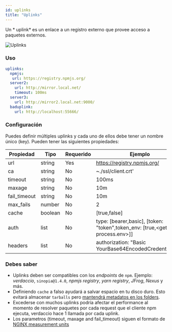 ```yaml
---
id: uplinks
title: "Uplinks"
---
```

Un * uplink* es un enlace a un registro externo que provee acceso a paquetes externos.

![Uplinks](/img/uplinks.png)

### Uso

```yaml
uplinks:
  npmjs:
   url: https://registry.npmjs.org/
  server2:
    url: http://mirror.local.net/
    timeout: 100ms
  server3:
    url: http://mirror2.local.net:9000/
  baduplink:
    url: http://localhost:55666/
```

### Configuración

Puedes definir múltiples uplinks y cada uno de ellos debe tener un nombre único (key). Pueden tener las siguientes propiedades:

| Propiedad    | Tipo    | Requerido | Ejemplo                                                                             | Soporte | Descripción                                                                                                          | Por Defecto |
| ------------ | ------- | --------- | ----------------------------------------------------------------------------------- | ------- | -------------------------------------------------------------------------------------------------------------------- | ----------- |
| url          | string  | Yes       | https://registry.npmjs.org/                                                         | all     | El dominio del registro                                                                                              | npmjs       |
| ca           | string  | No        | ~./ssl/client.crt'                                                                  | all     | Ubicación del certificado SSL                                                                                        | Desactivado |
| timeout      | string  | No        | 100ms                                                                               | all     | timeout por petición                                                                                                 | 30s         |
| maxage       | string  | No        | 10m                                                                                 | all     | limite máximo de fallos de cada petición                                                                             | 2m          |
| fail_timeout | string  | No        | 10m                                                                                 | all     | define el tiempo máximo cuando una petición falla                                                                    | 5m          |
| max_fails    | number  | No        | 2                                                                                   | all     | límite máximo de fallos                                                                                              | 2           |
| cache        | boolean | No        | [true,false]                                                                        | >= 2.1  | evita persistir tarballs                                                                                             | true        |
| auth         | list    | No        | type: [bearer,basic], [token: "token",token_env: [true,\<get name process.env\>]] | >= 2.5  | asigna el encamezado 'Authorization' ver: http://blog.npmjs.org/post/118393368555/deploying-with-npm-private-modules | desactivado |
| headers      | list    | No        | authorization: "Basic YourBase64EncodedCredentials=="                               | all     | listado de encabezados por uplink                                                                                    | desactivado |

### Debes saber

* Uplinks deben ser compatibles con los *endpoints* de `npm`. Ejemplo: *verdaccio*, `sinopia@1.4.0`, *npmjs registry*, *yarn registry*, *JFrog*, *Nexus* y más.
* Definiendo `cache` a falso ayudará a salvar espacio en tu disco duro. Esto evitará almacenar `tarballs` pero [mantendrá metadatos en los folders](https://github.com/verdaccio/verdaccio/issues/391).
* Excederse con muchos uplinks podría afectar el performance al momento de resolver paquetes por cada request que el cliente npm ejecuta, verdaccio hace 1 llamada por cada uplink.
* Los parametros (timeout, maxage and fail_timeout) siguen el formato de [NGINX measurement units](http://nginx.org/en/docs/syntax.html)